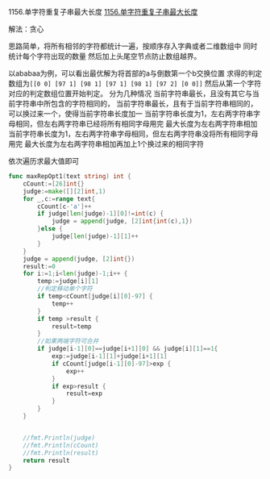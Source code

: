 1156.单字符重复子串最大长度
[1156.单字符重复子串最大长度](https://leetcode-cn.com/problems/swap-for-longest-repeated-character-substring/)

解法：贪心

思路简单，将所有相邻的字符都统计一遍，按顺序存入字典或者二维数组中
同时统计每个字符出现的数量
然后加上头尾空节点防止数组越界。

以ababaa为例，可以看出最优解为将首部的a与倒数第一个b交换位置
求得的判定数组为`[[0 0] [97 1] [98 1] [97 1] [98 1] [97 2] [0 0]]`
然后从第一个字符对应的判定数组位置开始判定。
分为几种情况
当前字符串最长，且没有其它与当前字符串中所包含的字符相同的，
当前字符串最长，且有于当前字符串相同的，可以换过来一个，使得当前字符串长度加一
当前字符串长度为1，左右两字符串字母相同，但左右两字符串已经将所有相同字母用完
最大长度为左右两字符串相加
当前字符串长度为1，左右两字符串字母相同，但左右两字符串没将所有相同字母用完
最大长度为左右两字符串相加再加上1个换过来的相同字符

依次遍历求最大值即可

```go
func maxRepOpt1(text string) int {
    cCount:=[26]int{}
    judge:=make([][2]int,1)
    for _,c:=range text{
        cCount[c-'a']++
        if judge[len(judge)-1][0]!=int(c) {
            judge = append(judge, [2]int{int(c),1})
        }else {
            judge[len(judge)-1][1]++
        }
    }
    judge = append(judge, [2]int{})
    result:=0
    for i:=1;i<len(judge)-1;i++ {
        temp:=judge[i][1]
        //判定移动单个字符
        if temp<cCount[judge[i][0]-97] {
            temp++
        }
        if temp >result {
            result=temp
        }
        //如果两端字符可合并
        if judge[i-1][0]==judge[i+1][0] && judge[i][1]==1{
            exp:=judge[i-1][1]+judge[i+1][1]
            if cCount[judge[i-1][0]-97]>exp {
                exp++
            }
            if exp>result {
                result=exp
            }
        }
    }


    //fmt.Println(judge)
    //fmt.Println(cCount)
    //fmt.Println(result)
    return result
}
```
